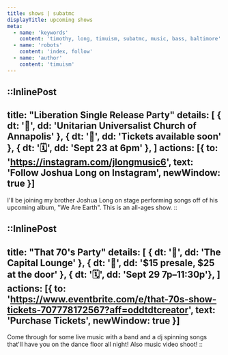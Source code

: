 ```yaml
---
title: shows | subatmc
displayTitle: upcoming shows
meta:
  - name: 'keywords'
    content: 'timothy, long, timuism, subatmc, music, bass, baltimore'
  - name: 'robots'
    content: 'index, follow'
  - name: 'author'
    content: 'timuism'
---
```


::InlinePost
---
title: "Liberation Single Release Party"
details: [
  { dt: '📍', dd: 'Unitarian Universalist Church of Annapolis' },
  { dt: '🎫', dd: 'Tickets available soon' },
  { dt: '🗓️', dd: 'Sept 23 at 6pm' },
]
actions: [{
  to: 'https://instagram.com/jlongmusic6',
  text: 'Follow Joshua Long on Instagram',
  newWindow: true
}]
---
I'll be joining my brother Joshua Long on stage performing songs off of his upcoming album, "We Are Earth". This is an all-ages show.
::

::InlinePost
---
title: "That 70's Party"
details: [
  { dt: '📍', dd: 'The Capital Lounge' },
  { dt: '🎫', dd: '$15 presale, $25 at the door' },
  { dt: '🗓️', dd: 'Sept 29 7p–11:30p'},
]
actions: [{
  to: 'https://www.eventbrite.com/e/that-70s-show-tickets-707778172567?aff=oddtdtcreator',
  text: 'Purchase Tickets',
  newWindow: true
}]
---
Come through for some live music with a band and a dj spinning songs that'll have you on the dance floor all night! Also music video shoot!
::